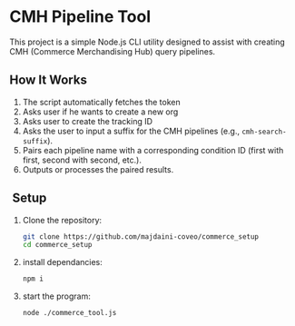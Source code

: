 # CMH Pipeline Tool

This project is a simple Node.js CLI utility designed to assist with creating CMH (Commerce Merchandising Hub) query pipelines.  


##  How It Works

1. The script automatically fetches the token
2. Asks user if he wants to create a new org
3. Asks user to create the tracking ID 
4. Asks the user to input a suffix for the CMH pipelines (e.g., `cmh-search-suffix`).
5. Pairs each pipeline name with a corresponding condition ID (first with first, second with second, etc.).
6. Outputs or processes the paired results.

## ️ Setup

1. Clone the repository:

   ```bash
   git clone https://github.com/majdaini-coveo/commerce_setup
   cd commerce_setup

2. install dependancies:

   ```bash
   npm i

3. start the program:
   ```bash
   node ./commerce_tool.js
